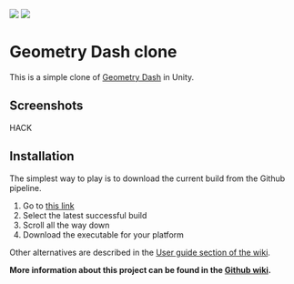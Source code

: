 ![](https://github.com/PatrikTrefil/geometry-dash-clone/actions/workflows/build.yml/badge.svg)
![](https://github.com/PatrikTrefil/geometry-dash-clone/actions/workflows/tests.yml/badge.svg)

# Geometry Dash clone

This is a simple clone of [Geometry Dash](https://store.steampowered.com/app/322170/Geometry_Dash/) in Unity.

## Screenshots

HACK

## Installation

The simplest way to play is to download the current build from the Github pipeline.

1. Go to [this link](https://github.com/PatrikTrefil/geometry-dash-clone/actions/workflows/build.yml)
2. Select the latest successful build
3. Scroll all the way down
4. Download the executable for your platform

Other alternatives are described in the [User guide section of the wiki](https://github.com/PatrikTrefil/geometry-dash-clone/wiki/User-guide).

**More information about this project can be found in the [Github wiki](https://github.com/PatrikTrefil/geometry-dash-clone/wiki).**
